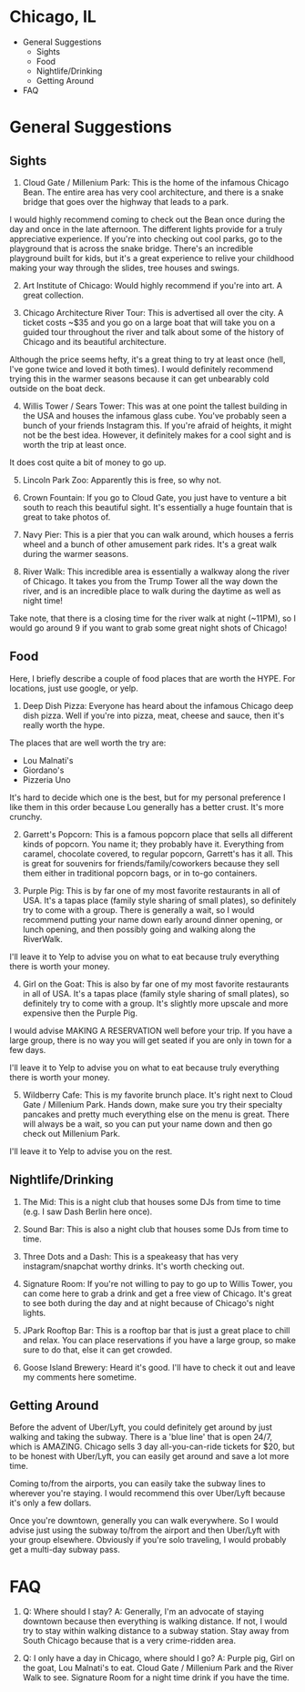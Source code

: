 # Chicago, IL
<!-- MarkdownTOC -->

- General Suggestions
    - Sights
    - Food
    - Nightlife/Drinking
    - Getting Around
- FAQ

<!-- /MarkdownTOC -->
# General Suggestions
## Sights
1. Cloud Gate / Millenium Park: This is the home of the infamous Chicago Bean. The entire area has very cool architecture, and there is a snake bridge that goes over the highway that leads to a park. 

I would highly recommend coming to check out the Bean once during the day and once in the late afternoon. The different lights provide for a truly appreciative experience. If you're into checking out cool parks, go to the playground that is across the snake bridge. There's an incredible playground built for kids, but it's a great experience to relive your childhood making your way through the slides, tree houses and swings. 

2. Art Institute of Chicago: Would highly recommend if you're into art. A great collection.

3. Chicago Architecture River Tour: This is advertised all over the city. A ticket costs ~$35 and you go on a large boat that will take you on a guided tour throughout the river and talk about some of the history of Chicago and its beautiful architecture. 

Although the price seems hefty, it's a great thing to try at least once (hell, I've gone twice and loved it both times). I would definitely recommend trying this in the warmer seasons because it can get unbearably cold outside on the boat deck. 

4. Willis Tower / Sears Tower: This was at one point the tallest building in the USA and houses the infamous glass cube. You've probably seen a bunch of your friends Instagram this. If you're afraid of heights, it might not be the best idea. However, it definitely makes for a cool sight and is worth the trip at least once. 

It does cost quite a bit of money to go up.

5. Lincoln Park Zoo: Apparently this is free, so why not.

6. Crown Fountain: If you go to Cloud Gate, you just have to venture a bit south to reach this beautiful sight. It's essentially a huge fountain that is great to take photos of. 

7. Navy Pier: This is a pier that you can walk around, which houses a ferris wheel and a bunch of other amusement park rides. It's a great walk during the warmer seasons.

8. River Walk: This incredible area is essentially a walkway along the river of Chicago. It takes you from the Trump Tower all the way down the river, and is an incredible place to walk during the daytime as well as night time!

Take note, that there is a closing time for the river walk at night (~11PM), so I would go around 9 if you want to grab some great night shots of Chicago!

## Food
Here, I briefly describe a couple of food places that are worth the HYPE. For locations, just use google, or yelp.

1. Deep Dish Pizza: Everyone has heard about the infamous Chicago deep dish pizza. Well if you're into pizza, meat, cheese and sauce, then it's really worth the hype. 

The places that are well worth the try are:
- Lou Malnati's
- Giordano's
- Pizzeria Uno

It's hard to decide which one is the best, but for my personal preference I like them in this order because Lou generally has a better crust. It's more crunchy. 

2. Garrett's Popcorn: This is a famous popcorn place that sells all different kinds of popcorn. You name it; they probably have it. Everything from caramel, chocolate covered, to regular popcorn, Garrett's has it all. This is great for souvenirs for friends/family/coworkers because they sell them either in traditional popcorn bags, or in to-go containers.

3. Purple Pig: This is by far one of my most favorite restaurants in all of USA. It's a tapas place (family style sharing of small plates), so definitely try to come with a group. There is generally a wait, so I would recommend putting your name down early around dinner opening, or lunch opening, and then possibly going and walking along the RiverWalk.

I'll leave it to Yelp to advise you on what to eat because truly everything there is worth your money.

4. Girl on the Goat: This is also by far one of my most favorite restaurants in all of USA. It's a tapas place (family style sharing of small plates), so definitely try to come with a group. It's slightly more upscale and more expensive then the Purple Pig. 

I would advise MAKING A RESERVATION well before your trip. If you have a large group, there is no way you will get seated if you are only in town for a few days. 

I'll leave it to Yelp to advise you on what to eat because truly everything there is worth your money.

5. Wildberry Cafe: This is my favorite brunch place. It's right next to Cloud Gate / Millenium Park. Hands down, make sure you try their specialty pancakes and pretty much everything else on the menu is great. There will always be a wait, so you can put your name down and then go check out Millenium Park.

I'll leave it to Yelp to advise you on the rest.

## Nightlife/Drinking
1. The Mid: This is a night club that houses some DJs from time to time (e.g. I saw Dash Berlin here once).

2. Sound Bar: This is also a night club that houses some DJs from time to time. 

3. Three Dots and a Dash: This is a speakeasy that has very instagram/snapchat worthy drinks. It's worth checking out. 

4. Signature Room: If you're not willing to pay to go up to Willis Tower, you can come here to grab a drink and get a free view of Chicago. It's great to see both during the day and at night because of Chicago's night lights.

5. JPark Rooftop Bar: This is a rooftop bar that is just a great place to chill and relax. You can place reservations if you have a large group, so make sure to do that, else it can get crowded.

6. Goose Island Brewery: Heard it's good. I'll have to check it out and leave my comments here sometime.

## Getting Around
Before the advent of Uber/Lyft, you could definitely get around by just walking and taking the subway. There is a 'blue line' that is open 24/7, which is AMAZING. Chicago sells 3 day all-you-can-ride tickets for $20, but to be honest with Uber/Lyft, you can easily get around and save a lot more time.  

Coming to/from the airports, you can easily take the subway lines to wherever you're staying. I would recommend this over Uber/Lyft because it's only a few dollars. 

Once you're downtown, generally you can walk everywhere. So I would advise just using the subway to/from the airport and then Uber/Lyft with your group elsewhere. Obviously if you're solo traveling, I would probably get a multi-day subway pass. 

# FAQ
1. Q: Where should I stay? 
A: Generally, I'm an advocate of staying downtown because then everything is walking distance. If not, I would try to stay within walking distance to a subway station. Stay away from South Chicago because that is a very crime-ridden area.

2. Q: I only have a day in Chicago, where should I go?
A: Purple pig, Girl on the goat, Lou Malnati's to eat. Cloud Gate / Millenium Park and the River Walk to see. Signature Room for a night time drink if you have the time.

